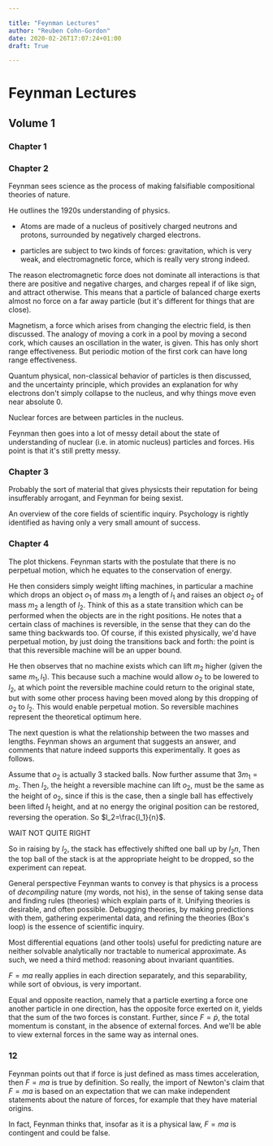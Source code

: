 ```yaml
---

title: "Feynman Lectures"
author: "Reuben Cohn-Gordon"
date: 2020-02-26T17:07:24+01:00
draft: True

---
```


<script type="text/javascript" async
  src="https://cdn.mathjax.org/mathjax/latest/MathJax.js?config=TeX-AMS-MML_HTMLorMML">
  MathJax.Hub.Config({
  tex2jax: {
    inlineMath: [['$','$'], ['\\(','\\)']],
    displayMath: [['$$','$$']],
    processEscapes: true,
    processEnvironments: true,
    skipTags: ['script', 'noscript', 'style', 'textarea', 'pre'],
    TeX: { equationNumbers: { autoNumber: "AMS" },
         extensions: ["AMSmath.js", "AMSsymbols.js"] }
  }
  });
  MathJax.Hub.Queue(function() {
    // Fix <code> tags after MathJax finishes running. This is a
    // hack to overcome a shortcoming of Markdown. Discussion at
    // https://github.com/mojombo/jekyll/issues/199
    var all = MathJax.Hub.getAllJax(), i;
    for(i = 0; i < all.length; i += 1) {
        all[i].SourceElement().parentNode.className += ' has-jax';
    }
  });

  MathJax.Hub.Config({
  // Autonumbering by mathjax
  TeX: { equationNumbers: { autoNumber: "AMS" } }
  });

</script>


$\newcommand{\R}{\mathbb{R}}$
$\newcommand{\C}{\mathbb{C}}$
$\newcommand{\N}{\mathbb{N}}$
$\newcommand{\Z}{\mathbb{Z}}$

# Feynman Lectures

## Volume 1

### Chapter 1

### Chapter 2

Feynman sees science as the process of making falsifiable compositional theories of nature.

He outlines the 1920s understanding of physics.

- Atoms are made of a nucleus of positively charged neutrons and protons, surrounded by negatively charged electrons.

- particles are subject to two kinds of forces: gravitation, which is very weak, and electromagnetic force, which is really very strong indeed.

The reason electromagnetic force does not dominate all interactions is that there are positive and negative charges, and charges repeal if of like sign, and attract otherwise. This means that a particle of balanced charge exerts almost no force on a far away particle (but it's different for things that are close).

Magnetism, a force which arises from changing the electric field, is then discussed. The analogy of moving a cork in a pool by moving a second cork, which causes an oscillation in the water, is given. This has only short range effectiveness. But periodic motion of the first cork can have long range effectiveness.

Quantum physical, non-classical behavior of particles is then discussed, and the uncertainty principle, which provides an explanation for why electrons don't simply collapse to the nucleus, and why things move even near absolute $0$.

Nuclear forces are between particles in the nucleus.

Feynman then goes into a lot of messy detail about the state of understanding of nuclear (i.e. in atomic nucleus) particles and forces. His point is that it's still pretty messy.

### Chapter 3

Probably the sort of material that gives physicsts their reputation for being insufferably arrogant, and Feynman for being sexist.

An overview of the core fields of scientific inquiry. Psychology is rightly identified as having only a very small amount of success.

### Chapter 4

The plot thickens. Feynman starts with the postulate that there is no perpetual motion, which he equates to the conservation of energy.

He then considers simply weight lifting machines, in particular a machine which drops an object $o_1$ of mass $m_1$ a length of $l_1$ and raises an object $o_2$ of mass $m_2$ a length of $l_2$. Think of this as a state transition which can be performed when the objects are in the right positions. He notes that a certain class of machines is reversible, in the sense that they can do the same thing backwards too. Of course, if this existed physically, we'd have perpetual motion, by just doing the transitions back and forth: the point is that this reversible machine will be an upper bound.

He then observes that no machine exists which can lift $m_2$ higher (given the same $m_1, l_1$). This because such a machine would allow $o_2$ to be lowered to $l_2$, at which point the reversible machine could return to the original state, but with some other process having been moved along by this dropping of $o_2$ to $l_2$. This would enable perpetual motion. So reversible machines represent the theoretical optimum here.

The next question is what the relationship between the two masses and lengths. Feynman shows an argument that suggests an answer, and comments that nature indeed supports this experimentally. It goes as follows.

Assume that $o_2$ is actually $3$ stacked balls. Now further assume that $3m_1=m_2$. Then $l_2$, the height a reversible machine can lift $o_2$, must be the same as the height of $o_2$, since if this is the case, then a single ball has effectively been lifted $l_1$ height, and at no energy the original position can be restored, reversing the operation. So $l_2=\frac{l_1}{n}$.

WAIT NOT QUITE RIGHT

 So in raising by $l_2$, the stack has effectively shifted one ball up by $l_2n$,  Then the top ball of the stack is at the appropriate height to be dropped, so the experiment can repeat.

General perspective Feynman wants to convey is that physics is a process of *decompiling* nature (my words, not his), in the sense of taking sense data and finding rules (theories) which explain parts of it. Unifying theories is desirable, and often possible. Debugging theories, by making predictions with them, gathering experimental data, and refining the theories (Box's loop) is the essence of scientific inquiry.

Most differential equations (and other tools) useful for predicting nature are neither solvable analytically nor tractable to numerical approximate. As such, we need a third method: reasoning about invariant quantities.

$F=ma$ really applies in each direction separately, and this separability, while sort of obvious, is very important.

Equal and opposite reaction, namely that a particle exerting a force one another particle in one direction, has the opposite force exerted on it, yields that the sum of the two forces is constant. Further, since $F=\dot{p}$, the total momentum is constant, in the absence of external forces. And we'll be able to view external forces in the same way as internal ones.

### 12

Feynman points out that if force is just defined as mass times acceleration, then $F=ma$ is true by definition. So really, the import of Newton's claim that $F=ma$ is based on an expectation that we can make independent statements about the nature of forces, for example that they have material origins.

In fact, Feynman thinks that, insofar as it is a physical law, $F=ma$ is contingent and could be false.
